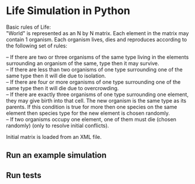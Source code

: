 # Life Simulation in Python

Basic rules of Life:  
"World" is represented as an N by N matrix. Each element in the matrix may contain 1 organism. Each organism lives, dies and reproduces according to the following set of rules:  

– If there are two or three organisms of the same type living in the elements
surrounding an organism of the same, type then it may survive.  
– If there are less than two organisms of one type surrounding one of the same type
then it will die due to isolation.  
– If there are four or more organisms of one type surrounding one of the same type
then it will die due to overcrowding.  
– If there are exactly three organisms of one type surrounding one element, they may
give birth into that cell. The new organism is the same type as its parents. If this
condition is true for more then one species on the same element then species type
for the new element is chosen randomly.  
– If two organisms occupy one element, one of them must die (chosen randomly)
(only to resolve initial conflicts).  
  
Initial matrix is loaded from an XML file.  

## Run an example simulation

## Run tests
